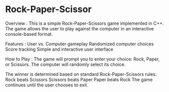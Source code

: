 # Rock-Paper-Scissor
Overview :
This is a simple Rock-Paper-Scissors game implemented in C++. The game allows the user to play against the computer in an interactive console-based format.

Features :
User vs. Computer gameplay
Randomized computer choices
Score tracking
Simple and interactive user interface

How to Play :
The game will prompt you to enter your choice: Rock, Paper, or Scissors.
The computer will randomly select its choice.

The winner is determined based on standard Rock-Paper-Scissors rules:
Rock beats Scissors
Scissors beats Paper
Paper beats Rock
The game continues until the user chooses to exit.
